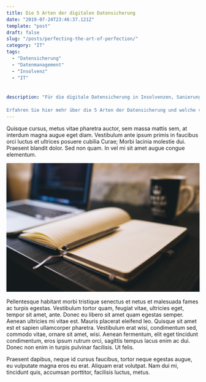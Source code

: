 ```yaml
---
title: Die 5 Arten der digitalen Datensicherung
date: "2019-07-24T23:46:37.121Z"
template: "post"
draft: false
slug: "/posts/perfecting-the-art-of-perfection/"
category: "IT"
tags:
  - "Datensicherung"
  - "Datenmanagement"
  - "Insolvenz"
  - "IT"


description: "Für die digitale Datensicherung in Insolvenzen, Sanierungen und Restrukturierungen bieten sich fünf grundlegende Vorgehensweisen an. Dabei muss je nach Projekt entschieden werden, welches Verfahren eingesetzt werden sollte.

Erfahren Sie hier mehr über die 5 Arten der Datensicherung und welche von ihnen sich optimal für ein strukturiertes Datenmanagement und die Erstellung revisionssicherer Daten im Krisenunternehmen eignet!"
---
```


Quisque cursus, metus vitae pharetra auctor, sem massa mattis sem, at interdum magna augue eget diam. Vestibulum ante ipsum primis in faucibus orci luctus et ultrices posuere cubilia Curae; Morbi lacinia molestie dui. Praesent blandit dolor. Sed non quam. In vel mi sit amet augue congue elementum.

![Nulla faucibus vestibulum eros in tempus. Vestibulum tempor imperdiet velit nec dapibus](/media/image-2.jpg)

Pellentesque habitant morbi tristique senectus et netus et malesuada fames ac turpis egestas. Vestibulum tortor quam, feugiat vitae, ultricies eget, tempor sit amet, ante. Donec eu libero sit amet quam egestas semper. Aenean ultricies mi vitae est. Mauris placerat eleifend leo. Quisque sit amet est et sapien ullamcorper pharetra. Vestibulum erat wisi, condimentum sed, commodo vitae, ornare sit amet, wisi. Aenean fermentum, elit eget tincidunt condimentum, eros ipsum rutrum orci, sagittis tempus lacus enim ac dui. Donec non enim in turpis pulvinar facilisis. Ut felis.

Praesent dapibus, neque id cursus faucibus, tortor neque egestas augue, eu vulputate magna eros eu erat. Aliquam erat volutpat. Nam dui mi, tincidunt quis, accumsan porttitor, facilisis luctus, metus.
